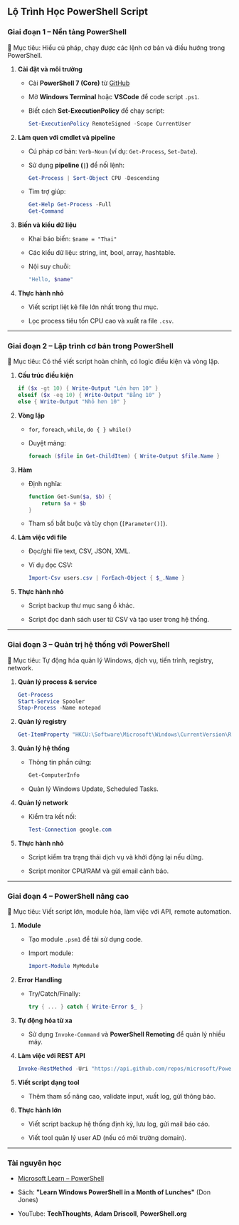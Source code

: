 ## **Lộ Trình Học PowerShell Script**

### **Giai đoạn 1 – Nền tảng PowerShell**

📌 Mục tiêu: Hiểu cú pháp, chạy được các lệnh cơ bản và điều hướng trong PowerShell.

1. **Cài đặt và môi trường**
    
    - Cài **PowerShell 7 (Core)** từ [GitHub](https://github.com/PowerShell/PowerShell)
        
    - Mở **Windows Terminal** hoặc **VSCode** để code script `.ps1`.
        
    - Biết cách **Set-ExecutionPolicy** để chạy script:
        
        ```powershell
        Set-ExecutionPolicy RemoteSigned -Scope CurrentUser
        ```
        
2. **Làm quen với cmdlet và pipeline**
    
    - Cú pháp cơ bản: `Verb-Noun` (ví dụ: `Get-Process`, `Set-Date`).
        
    - Sử dụng **pipeline (`|`)** để nối lệnh:
        
        ```powershell
        Get-Process | Sort-Object CPU -Descending
        ```
        
    - Tìm trợ giúp:
        
        ```powershell
        Get-Help Get-Process -Full
        Get-Command
        ```
        
3. **Biến và kiểu dữ liệu**
    
    - Khai báo biến: `$name = "Thai"`
        
    - Các kiểu dữ liệu: string, int, bool, array, hashtable.
        
    - Nội suy chuỗi:
        
        ```powershell
        "Hello, $name"
        ```
        
4. **Thực hành nhỏ**
    
    - Viết script liệt kê file lớn nhất trong thư mục.
        
    - Lọc process tiêu tốn CPU cao và xuất ra file `.csv`.
        

---

### **Giai đoạn 2 – Lập trình cơ bản trong PowerShell**

📌 Mục tiêu: Có thể viết script hoàn chỉnh, có logic điều kiện và vòng lặp.

1. **Cấu trúc điều kiện**
    
    ```powershell
    if ($x -gt 10) { Write-Output "Lớn hơn 10" }
    elseif ($x -eq 10) { Write-Output "Bằng 10" }
    else { Write-Output "Nhỏ hơn 10" }
    ```
    
2. **Vòng lặp**
    
    - `for`, `foreach`, `while`, `do { } while()`
        
    - Duyệt mảng:
        
        ```powershell
        foreach ($file in Get-ChildItem) { Write-Output $file.Name }
        ```
        
3. **Hàm**
    
    - Định nghĩa:
        
        ```powershell
        function Get-Sum($a, $b) {
            return $a + $b
        }
        ```
        
    - Tham số bắt buộc và tùy chọn (`[Parameter()]`).
        
4. **Làm việc với file**
    
    - Đọc/ghi file text, CSV, JSON, XML.
        
    - Ví dụ đọc CSV:
        
        ```powershell
        Import-Csv users.csv | ForEach-Object { $_.Name }
        ```
        
5. **Thực hành nhỏ**
    
    - Script backup thư mục sang ổ khác.
        
    - Script đọc danh sách user từ CSV và tạo user trong hệ thống.
        

---

### **Giai đoạn 3 – Quản trị hệ thống với PowerShell**

📌 Mục tiêu: Tự động hóa quản lý Windows, dịch vụ, tiến trình, registry, network.

1. **Quản lý process & service**
    
    ```powershell
    Get-Process
    Start-Service Spooler
    Stop-Process -Name notepad
    ```
    
2. **Quản lý registry**
    
    ```powershell
    Get-ItemProperty "HKCU:\Software\Microsoft\Windows\CurrentVersion\Run"
    ```
    
3. **Quản lý hệ thống**
    
    - Thông tin phần cứng:
        
        ```powershell
        Get-ComputerInfo
        ```
        
    - Quản lý Windows Update, Scheduled Tasks.
        
4. **Quản lý network**
    
    - Kiểm tra kết nối:
        
        ```powershell
        Test-Connection google.com
        ```
        
5. **Thực hành nhỏ**
    
    - Script kiểm tra trạng thái dịch vụ và khởi động lại nếu dừng.
        
    - Script monitor CPU/RAM và gửi email cảnh báo.
        

---

### **Giai đoạn 4 – PowerShell nâng cao**

📌 Mục tiêu: Viết script lớn, module hóa, làm việc với API, remote automation.

1. **Module**
    
    - Tạo module `.psm1` để tái sử dụng code.
        
    - Import module:
        
        ```powershell
        Import-Module MyModule
        ```
        
2. **Error Handling**
    
    - Try/Catch/Finally:
        
        ```powershell
        try { ... } catch { Write-Error $_ }
        ```
        
3. **Tự động hóa từ xa**
    
    - Sử dụng `Invoke-Command` và **PowerShell Remoting** để quản lý nhiều máy.
        
4. **Làm việc với REST API**
    
    ```powershell
    Invoke-RestMethod -Uri "https://api.github.com/repos/microsoft/PowerShell" -Method Get
    ```
    
5. **Viết script dạng tool**
    
    - Thêm tham số nâng cao, validate input, xuất log, gửi thông báo.
        
6. **Thực hành lớn**
    
    - Viết script backup hệ thống định kỳ, lưu log, gửi mail báo cáo.
        
    - Viết tool quản lý user AD (nếu có môi trường domain).
        

---

### **Tài nguyên học**

- [Microsoft Learn – PowerShell](https://learn.microsoft.com/en-us/powershell/)
    
- Sách: **"Learn Windows PowerShell in a Month of Lunches"** (Don Jones)
    
- YouTube: **TechThoughts**, **Adam Driscoll**, **PowerShell.org**
